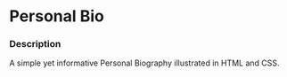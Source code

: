 # **Personal Bio**

### **Description**

A simple yet informative Personal Biography illustrated in HTML and CSS.


